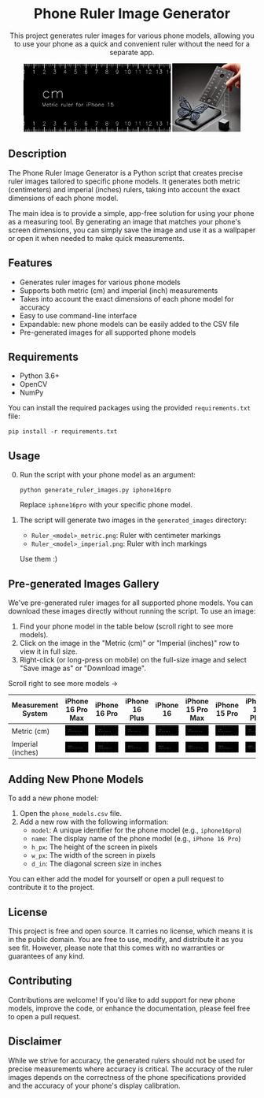 <div style="text-align: center;">

# Phone Ruler Image Generator

This project generates ruler images for various phone models, allowing you to use your phone as a quick and convenient ruler without the need for a separate app.

<img src="generated_images/Ruler_iphone15_metric.png" alt="Example Ruler Image" width="300">
<img src="cartoon.webp" alt="Example usage" width="139">

</div>

## Description

The Phone Ruler Image Generator is a Python script that creates precise ruler images tailored to specific phone models. It generates both metric (centimeters) and imperial (inches) rulers, taking into account the exact dimensions of each phone model.

The main idea is to provide a simple, app-free solution for using your phone as a measuring tool. By generating an image that matches your phone's screen dimensions, you can simply save the image and use it as a wallpaper or open it when needed to make quick measurements.

## Features

- Generates ruler images for various phone models
- Supports both metric (cm) and imperial (inch) measurements
- Takes into account the exact dimensions of each phone model for accuracy
- Easy to use command-line interface
- Expandable: new phone models can be easily added to the CSV file
- Pre-generated images for all supported phone models

## Requirements

- Python 3.6+
- OpenCV
- NumPy

You can install the required packages using the provided `requirements.txt` file:

```
pip install -r requirements.txt
```

## Usage

0. Run the script with your phone model as an argument:
   ```
   python generate_ruler_images.py iphone16pro
   ```

   Replace `iphone16pro` with your specific phone model.

1. The script will generate two images in the `generated_images` directory:
   - `Ruler_<model>_metric.png`: Ruler with centimeter markings
   - `Ruler_<model>_imperial.png`: Ruler with inch markings
   
   Use them :)

## Pre-generated Images Gallery

We've pre-generated ruler images for all supported phone models. You can download these images directly without running the script. To use an image:

1. Find your phone model in the table below (scroll right to see more models).
2. Click on the image in the "Metric (cm)" or "Imperial (inches)" row to view it in full size.
3. Right-click (or long-press on mobile) on the full-size image and select "Save image as" or "Download image".

Scroll right to see more models →

| Measurement System | iPhone 16 Pro Max | iPhone 16 Pro | iPhone 16 Plus | iPhone 16 | iPhone 15 Pro Max | iPhone 15 Pro | iPhone 15 Plus | iPhone 15 | iPhone 14 Pro Max | iPhone 14 Pro | iPhone 14 Plus | iPhone 14 | iPhone 13 Pro Max | iPhone 13 Pro | iPhone 13 | iPhone 13 mini | iPhone 12 Pro Max | iPhone 12 Pro | iPhone 12 | iPhone 12 mini | iPhone 11 Pro Max | iPhone 11 Pro | iPhone 11 | iPhone XS Max | iPhone XS | iPhone X | iPhone XR |
|--------------------|-------------------|----------------|-----------------|-----------|-------------------|----------------|-----------------|-----------|-------------------|----------------|----------------|-----------|-------------------|----------------|------------|-----------------|-------------------|----------------|------------|-----------------|-------------------|----------------|------------|----------------|------------|-----------|-----------|
| Metric (cm) | <img src="generated_images/Ruler_iphone16promax_metric.png" width="100"> | <img src="generated_images/Ruler_iphone16pro_metric.png" width="100"> | <img src="generated_images/Ruler_iphone16plus_metric.png" width="100"> | <img src="generated_images/Ruler_iphone16_metric.png" width="100"> | <img src="generated_images/Ruler_iphone15promax_metric.png" width="100"> | <img src="generated_images/Ruler_iphone15pro_metric.png" width="100"> | <img src="generated_images/Ruler_iphone15plus_metric.png" width="100"> | <img src="generated_images/Ruler_iphone15_metric.png" width="100"> | <img src="generated_images/Ruler_iphone14promax_metric.png" width="100"> | <img src="generated_images/Ruler_iphone14pro_metric.png" width="100"> | <img src="generated_images/Ruler_iphone14plus_metric.png" width="100"> | <img src="generated_images/Ruler_iphone14_metric.png" width="100"> | <img src="generated_images/Ruler_iphone13promax_metric.png" width="100"> | <img src="generated_images/Ruler_iphone13pro_metric.png" width="100"> | <img src="generated_images/Ruler_iphone13_metric.png" width="100"> | <img src="generated_images/Ruler_iphone13mini_metric.png" width="100"> | <img src="generated_images/Ruler_iphone12promax_metric.png" width="100"> | <img src="generated_images/Ruler_iphone12pro_metric.png" width="100"> | <img src="generated_images/Ruler_iphone12_metric.png" width="100"> | <img src="generated_images/Ruler_iphone12mini_metric.png" width="100"> | <img src="generated_images/Ruler_iphone11promax_metric.png" width="100"> | <img src="generated_images/Ruler_iphone11pro_metric.png" width="100"> | <img src="generated_images/Ruler_iphone11_metric.png" width="100"> | <img src="generated_images/Ruler_iphonexsmax_metric.png" width="100"> | <img src="generated_images/Ruler_iphonexs_metric.png" width="100"> | <img src="generated_images/Ruler_iphonex_metric.png" width="100"> | <img src="generated_images/Ruler_iphonexr_metric.png" width="100"> |
| Imperial (inches) | <img src="generated_images/Ruler_iphone16promax_imperial.png" width="100"> | <img src="generated_images/Ruler_iphone16pro_imperial.png" width="100"> | <img src="generated_images/Ruler_iphone16plus_imperial.png" width="100"> | <img src="generated_images/Ruler_iphone16_imperial.png" width="100"> | <img src="generated_images/Ruler_iphone15promax_imperial.png" width="100"> | <img src="generated_images/Ruler_iphone15pro_imperial.png" width="100"> | <img src="generated_images/Ruler_iphone15plus_imperial.png" width="100"> | <img src="generated_images/Ruler_iphone15_imperial.png" width="100"> | <img src="generated_images/Ruler_iphone14promax_imperial.png" width="100"> | <img src="generated_images/Ruler_iphone14pro_imperial.png" width="100"> | <img src="generated_images/Ruler_iphone14plus_imperial.png" width="100"> | <img src="generated_images/Ruler_iphone14_imperial.png" width="100"> | <img src="generated_images/Ruler_iphone13promax_imperial.png" width="100"> | <img src="generated_images/Ruler_iphone13pro_imperial.png" width="100"> | <img src="generated_images/Ruler_iphone13_imperial.png" width="100"> | <img src="generated_images/Ruler_iphone13mini_imperial.png" width="100"> | <img src="generated_images/Ruler_iphone12promax_imperial.png" width="100"> | <img src="generated_images/Ruler_iphone12pro_imperial.png" width="100"> | <img src="generated_images/Ruler_iphone12_imperial.png" width="100"> | <img src="generated_images/Ruler_iphone12mini_imperial.png" width="100"> | <img src="generated_images/Ruler_iphone11promax_imperial.png" width="100"> | <img src="generated_images/Ruler_iphone11pro_imperial.png" width="100"> | <img src="generated_images/Ruler_iphone11_imperial.png" width="100"> | <img src="generated_images/Ruler_iphonexsmax_imperial.png" width="100"> | <img src="generated_images/Ruler_iphonexs_imperial.png" width="100"> | <img src="generated_images/Ruler_iphonex_imperial.png" width="100"> | <img src="generated_images/Ruler_iphonexr_imperial.png" width="100"> |

## Adding New Phone Models

To add a new phone model:

1. Open the `phone_models.csv` file.
2. Add a new row with the following information:
   - `model`: A unique identifier for the phone model (e.g., `iphone16pro`)
   - `name`: The display name of the phone model (e.g., `iPhone 16 Pro`)
   - `h_px`: The height of the screen in pixels
   - `w_px`: The width of the screen in pixels
   - `d_in`: The diagonal screen size in inches

You can either add the model for yourself or open a pull request to contribute it to the project.

## License

This project is free and open source. It carries no license, which means it is in the public domain. You are free to use, modify, and distribute it as you see fit. However, please note that this comes with no warranties or guarantees of any kind.

## Contributing

Contributions are welcome! If you'd like to add support for new phone models, improve the code, or enhance the documentation, please feel free to open a pull request.

## Disclaimer

While we strive for accuracy, the generated rulers should not be used for precise measurements where accuracy is critical. The accuracy of the ruler images depends on the correctness of the phone specifications provided and the accuracy of your phone's display calibration.


